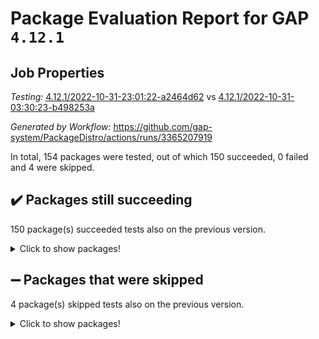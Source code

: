 # Package Evaluation Report for GAP `4.12.1`

## Job Properties

*Testing:* [4.12.1/2022-10-31-23:01:22-a2464d62](https://github.com/gap-system/PackageDistro/blob/data/reports/4.12.1/2022-10-31-23:01:22-a2464d62) vs [4.12.1/2022-10-31-03:30:23-b498253a](https://github.com/gap-system/PackageDistro/blob/data/reports/4.12.1/2022-10-31-03:30:23-b498253a)

*Generated by Workflow:* https://github.com/gap-system/PackageDistro/actions/runs/3365207919

In total, 154 packages were tested, out of which 150 succeeded, 0 failed and 4 were skipped.

## :heavy_check_mark: Packages still succeeding

150 package(s) succeeded tests also on the previous version.
<details><summary>Click to show packages!</summary>

- 4ti2interface 2022.09-01 [(success)](https://github.com/gap-system/PackageDistro/actions/runs/3365207919/jobs/5580654872)
- ace 5.6.1 [(success)](https://github.com/gap-system/PackageDistro/actions/runs/3365207919/jobs/5580655022)
- aclib 1.3.2 [(success)](https://github.com/gap-system/PackageDistro/actions/runs/3365207919/jobs/5580655106)
- agt 0.3 [(success)](https://github.com/gap-system/PackageDistro/actions/runs/3365207919/jobs/5580655220)
- alnuth 3.2.1 [(success)](https://github.com/gap-system/PackageDistro/actions/runs/3365207919/jobs/5580655282)
- anupq 3.2.6 [(success)](https://github.com/gap-system/PackageDistro/actions/runs/3365207919/jobs/5580655353)
- atlasrep 2.1.6 [(success)](https://github.com/gap-system/PackageDistro/actions/runs/3365207919/jobs/5580655424)
- autodoc 2022.10.20 [(success)](https://github.com/gap-system/PackageDistro/actions/runs/3365207919/jobs/5580655499)
- automata 1.15 [(success)](https://github.com/gap-system/PackageDistro/actions/runs/3365207919/jobs/5580655562)
- automgrp 1.3.2 [(success)](https://github.com/gap-system/PackageDistro/actions/runs/3365207919/jobs/5580655634)
- autpgrp 1.11 [(success)](https://github.com/gap-system/PackageDistro/actions/runs/3365207919/jobs/5580655696)
- cap 2022.10-12 [(success)](https://github.com/gap-system/PackageDistro/actions/runs/3365207919/jobs/5580655745)
- caratinterface 2.3.4 [(success)](https://github.com/gap-system/PackageDistro/actions/runs/3365207919/jobs/5580655802)
- cddinterface 2022.08.11 [(success)](https://github.com/gap-system/PackageDistro/actions/runs/3365207919/jobs/5580655857)
- circle 1.6.5 [(success)](https://github.com/gap-system/PackageDistro/actions/runs/3365207919/jobs/5580655913)
- classicpres 1.22 [(success)](https://github.com/gap-system/PackageDistro/actions/runs/3365207919/jobs/5580655977)
- cohomolo 1.6.10 [(success)](https://github.com/gap-system/PackageDistro/actions/runs/3365207919/jobs/5580656033)
- congruence 1.2.4 [(success)](https://github.com/gap-system/PackageDistro/actions/runs/3365207919/jobs/5580656090)
- corelg 1.56 [(success)](https://github.com/gap-system/PackageDistro/actions/runs/3365207919/jobs/5580656150)
- crime 1.6 [(success)](https://github.com/gap-system/PackageDistro/actions/runs/3365207919/jobs/5580656210)
- crisp 1.4.5 [(success)](https://github.com/gap-system/PackageDistro/actions/runs/3365207919/jobs/5580656280)
- crypting 0.10.3 [(success)](https://github.com/gap-system/PackageDistro/actions/runs/3365207919/jobs/5580656349)
- cryst 4.1.25 [(success)](https://github.com/gap-system/PackageDistro/actions/runs/3365207919/jobs/5580656412)
- crystcat 1.1.10 [(success)](https://github.com/gap-system/PackageDistro/actions/runs/3365207919/jobs/5580656476)
- ctbllib 1.3.4 [(success)](https://github.com/gap-system/PackageDistro/actions/runs/3365207919/jobs/5580656517)
- cubefree 1.19 [(success)](https://github.com/gap-system/PackageDistro/actions/runs/3365207919/jobs/5580656622)
- curlinterface 2.3.1 [(success)](https://github.com/gap-system/PackageDistro/actions/runs/3365207919/jobs/5580656686)
- cvec 2.7.6 [(success)](https://github.com/gap-system/PackageDistro/actions/runs/3365207919/jobs/5580656748)
- datastructures 0.2.7 [(success)](https://github.com/gap-system/PackageDistro/actions/runs/3365207919/jobs/5580656833)
- deepthought 1.0.6 [(success)](https://github.com/gap-system/PackageDistro/actions/runs/3365207919/jobs/5580656921)
- design 1.7 [(success)](https://github.com/gap-system/PackageDistro/actions/runs/3365207919/jobs/5580657004)
- difsets 2.3.1 [(success)](https://github.com/gap-system/PackageDistro/actions/runs/3365207919/jobs/5580657085)
- digraphs 1.6.0 [(success)](https://github.com/gap-system/PackageDistro/actions/runs/3365207919/jobs/5580657172)
- edim 1.3.6 [(success)](https://github.com/gap-system/PackageDistro/actions/runs/3365207919/jobs/5580657274)
- example 4.3.2 [(success)](https://github.com/gap-system/PackageDistro/actions/runs/3365207919/jobs/5580657394)
- examplesforhomalg 2022.10-01 [(success)](https://github.com/gap-system/PackageDistro/actions/runs/3365207919/jobs/5580657502)
- factint 1.6.3 [(success)](https://github.com/gap-system/PackageDistro/actions/runs/3365207919/jobs/5580657619)
- ferret 1.0.9 [(success)](https://github.com/gap-system/PackageDistro/actions/runs/3365207919/jobs/5580657724)
- fga 1.4.0 [(success)](https://github.com/gap-system/PackageDistro/actions/runs/3365207919/jobs/5580657834)
- fining 1.5.1 [(success)](https://github.com/gap-system/PackageDistro/actions/runs/3365207919/jobs/5580657962)
- float 1.0.3 [(success)](https://github.com/gap-system/PackageDistro/actions/runs/3365207919/jobs/5580658096)
- format 1.4.3 [(success)](https://github.com/gap-system/PackageDistro/actions/runs/3365207919/jobs/5580658234)
- forms 1.2.9 [(success)](https://github.com/gap-system/PackageDistro/actions/runs/3365207919/jobs/5580658331)
- fplsa 1.2.5 [(success)](https://github.com/gap-system/PackageDistro/actions/runs/3365207919/jobs/5580658435)
- fr 2.4.11 [(success)](https://github.com/gap-system/PackageDistro/actions/runs/3365207919/jobs/5580658525)
- francy 1.2.5 [(success)](https://github.com/gap-system/PackageDistro/actions/runs/3365207919/jobs/5580658614)
- fwtree 1.3 [(success)](https://github.com/gap-system/PackageDistro/actions/runs/3365207919/jobs/5580658702)
- gapdoc 1.6.6 [(success)](https://github.com/gap-system/PackageDistro/actions/runs/3365207919/jobs/5580658784)
- gauss 2022.10-01 [(success)](https://github.com/gap-system/PackageDistro/actions/runs/3365207919/jobs/5580658867)
- gaussforhomalg 2022.08-03 [(success)](https://github.com/gap-system/PackageDistro/actions/runs/3365207919/jobs/5580658979)
- gbnp 1.0.5 [(success)](https://github.com/gap-system/PackageDistro/actions/runs/3365207919/jobs/5580659082)
- generalizedmorphismsforcap 2022.09-01 [(success)](https://github.com/gap-system/PackageDistro/actions/runs/3365207919/jobs/5580659196)
- genss 1.6.8 [(success)](https://github.com/gap-system/PackageDistro/actions/runs/3365207919/jobs/5580659277)
- gradedmodules 2022.09-02 [(success)](https://github.com/gap-system/PackageDistro/actions/runs/3365207919/jobs/5580659364)
- gradedringforhomalg 2022.10-01 [(success)](https://github.com/gap-system/PackageDistro/actions/runs/3365207919/jobs/5580659455)
- grape 4.8.5 [(success)](https://github.com/gap-system/PackageDistro/actions/runs/3365207919/jobs/5580659547)
- groupoids 1.71 [(success)](https://github.com/gap-system/PackageDistro/actions/runs/3365207919/jobs/5580659616)
- grpconst 2.6.2 [(success)](https://github.com/gap-system/PackageDistro/actions/runs/3365207919/jobs/5580659703)
- guarana 0.96.3 [(success)](https://github.com/gap-system/PackageDistro/actions/runs/3365207919/jobs/5580659772)
- guava 3.17 [(success)](https://github.com/gap-system/PackageDistro/actions/runs/3365207919/jobs/5580659841)
- hap 1.47 [(success)](https://github.com/gap-system/PackageDistro/actions/runs/3365207919/jobs/5580659913)
- hapcryst 0.1.15 [(success)](https://github.com/gap-system/PackageDistro/actions/runs/3365207919/jobs/5580659987)
- hecke 1.5.3 [(success)](https://github.com/gap-system/PackageDistro/actions/runs/3365207919/jobs/5580660052)
- help 3.5 [(success)](https://github.com/gap-system/PackageDistro/actions/runs/3365207919/jobs/5580660183)
- homalg 2022.08-04 [(success)](https://github.com/gap-system/PackageDistro/actions/runs/3365207919/jobs/5580660279)
- homalgtocas 2022.10-01 [(success)](https://github.com/gap-system/PackageDistro/actions/runs/3365207919/jobs/5580660370)
- idrel 2.44 [(success)](https://github.com/gap-system/PackageDistro/actions/runs/3365207919/jobs/5580660506)
- images 1.3.1 [(success)](https://github.com/gap-system/PackageDistro/actions/runs/3365207919/jobs/5580660607)
- intpic 0.3.0 [(success)](https://github.com/gap-system/PackageDistro/actions/runs/3365207919/jobs/5580660712)
- io 4.8.0 [(success)](https://github.com/gap-system/PackageDistro/actions/runs/3365207919/jobs/5580660791)
- io_forhomalg 2022.09-01 [(success)](https://github.com/gap-system/PackageDistro/actions/runs/3365207919/jobs/5580660870)
- irredsol 1.4.3 [(success)](https://github.com/gap-system/PackageDistro/actions/runs/3365207919/jobs/5580660946)
- json 2.1.1 [(success)](https://github.com/gap-system/PackageDistro/actions/runs/3365207919/jobs/5580661035)
- jupyterkernel 1.4.1 [(success)](https://github.com/gap-system/PackageDistro/actions/runs/3365207919/jobs/5580661090)
- jupyterviz 1.5.6 [(success)](https://github.com/gap-system/PackageDistro/actions/runs/3365207919/jobs/5580661163)
- kan 1.34 [(success)](https://github.com/gap-system/PackageDistro/actions/runs/3365207919/jobs/5580661233)
- kbmag 1.5.10 [(success)](https://github.com/gap-system/PackageDistro/actions/runs/3365207919/jobs/5580661291)
- laguna 3.9.5 [(success)](https://github.com/gap-system/PackageDistro/actions/runs/3365207919/jobs/5580661347)
- liealgdb 2.2.1 [(success)](https://github.com/gap-system/PackageDistro/actions/runs/3365207919/jobs/5580661410)
- liepring 2.8 [(success)](https://github.com/gap-system/PackageDistro/actions/runs/3365207919/jobs/5580661476)
- liering 2.4.2 [(success)](https://github.com/gap-system/PackageDistro/actions/runs/3365207919/jobs/5580661541)
- linearalgebraforcap 2022.10-07 [(success)](https://github.com/gap-system/PackageDistro/actions/runs/3365207919/jobs/5580661608)
- localizeringforhomalg 2022.09-01 [(success)](https://github.com/gap-system/PackageDistro/actions/runs/3365207919/jobs/5580661688)
- loops 3.4.2 [(success)](https://github.com/gap-system/PackageDistro/actions/runs/3365207919/jobs/5580661759)
- lpres 1.0.3 [(success)](https://github.com/gap-system/PackageDistro/actions/runs/3365207919/jobs/5580661834)
- majoranaalgebras 1.5 [(success)](https://github.com/gap-system/PackageDistro/actions/runs/3365207919/jobs/5580661881)
- mapclass 1.4.6 [(success)](https://github.com/gap-system/PackageDistro/actions/runs/3365207919/jobs/5580661954)
- matgrp 0.70 [(success)](https://github.com/gap-system/PackageDistro/actions/runs/3365207919/jobs/5580662024)
- matricesforhomalg 2022.10-06 [(success)](https://github.com/gap-system/PackageDistro/actions/runs/3365207919/jobs/5580662089)
- modisom 2.5.3 [(success)](https://github.com/gap-system/PackageDistro/actions/runs/3365207919/jobs/5580662162)
- modulepresentationsforcap 2022.10-05 [(success)](https://github.com/gap-system/PackageDistro/actions/runs/3365207919/jobs/5580662259)
- modules 2022.09-01 [(success)](https://github.com/gap-system/PackageDistro/actions/runs/3365207919/jobs/5580662361)
- monoidalcategories 2022.10-03 [(success)](https://github.com/gap-system/PackageDistro/actions/runs/3365207919/jobs/5580662432)
- nconvex 2022.09-01 [(success)](https://github.com/gap-system/PackageDistro/actions/runs/3365207919/jobs/5580662502)
- nilmat 1.4.2 [(success)](https://github.com/gap-system/PackageDistro/actions/runs/3365207919/jobs/5580662586)
- nock 1.5 [(success)](https://github.com/gap-system/PackageDistro/actions/runs/3365207919/jobs/5580662651)
- normalizinterface 1.3.4 [(success)](https://github.com/gap-system/PackageDistro/actions/runs/3365207919/jobs/5580662725)
- nq 2.5.9 [(success)](https://github.com/gap-system/PackageDistro/actions/runs/3365207919/jobs/5580662805)
- numericalsgps 1.3.1 [(success)](https://github.com/gap-system/PackageDistro/actions/runs/3365207919/jobs/5580662876)
- openmath 11.5.1 [(success)](https://github.com/gap-system/PackageDistro/actions/runs/3365207919/jobs/5580662953)
- orb 4.9.0 [(success)](https://github.com/gap-system/PackageDistro/actions/runs/3365207919/jobs/5580663056)
- packagemanager 1.3.2 [(success)](https://github.com/gap-system/PackageDistro/actions/runs/3365207919/jobs/5580663124)
- patternclass 2.4.3 [(success)](https://github.com/gap-system/PackageDistro/actions/runs/3365207919/jobs/5580663211)
- permut 2.0.4 [(success)](https://github.com/gap-system/PackageDistro/actions/runs/3365207919/jobs/5580663303)
- polenta 1.3.10 [(success)](https://github.com/gap-system/PackageDistro/actions/runs/3365207919/jobs/5580663389)
- polymaking 0.8.6 [(success)](https://github.com/gap-system/PackageDistro/actions/runs/3365207919/jobs/5580663528)
- primgrp 3.4.2 [(success)](https://github.com/gap-system/PackageDistro/actions/runs/3365207919/jobs/5580663643)
- profiling 2.5.1 [(success)](https://github.com/gap-system/PackageDistro/actions/runs/3365207919/jobs/5580663727)
- qpa 1.34 [(success)](https://github.com/gap-system/PackageDistro/actions/runs/3365207919/jobs/5580663823)
- quagroup 1.8.3 [(success)](https://github.com/gap-system/PackageDistro/actions/runs/3365207919/jobs/5580663971)
- radiroot 2.9 [(success)](https://github.com/gap-system/PackageDistro/actions/runs/3365207919/jobs/5580664067)
- rcwa 4.7.0 [(success)](https://github.com/gap-system/PackageDistro/actions/runs/3365207919/jobs/5580664148)
- rds 1.8 [(success)](https://github.com/gap-system/PackageDistro/actions/runs/3365207919/jobs/5580664235)
- recog 1.4.2 [(success)](https://github.com/gap-system/PackageDistro/actions/runs/3365207919/jobs/5580664294)
- repndecomp 1.2.1 [(success)](https://github.com/gap-system/PackageDistro/actions/runs/3365207919/jobs/5580664348)
- repsn 3.1.0 [(success)](https://github.com/gap-system/PackageDistro/actions/runs/3365207919/jobs/5580664400)
- resclasses 4.7.3 [(success)](https://github.com/gap-system/PackageDistro/actions/runs/3365207919/jobs/5580664450)
- ringsforhomalg 2022.10-02 [(success)](https://github.com/gap-system/PackageDistro/actions/runs/3365207919/jobs/5580664506)
- sco 2022.09-01 [(success)](https://github.com/gap-system/PackageDistro/actions/runs/3365207919/jobs/5580664563)
- scscp 2.3.1 [(success)](https://github.com/gap-system/PackageDistro/actions/runs/3365207919/jobs/5580664655)
- semigroups 5.1.0 [(success)](https://github.com/gap-system/PackageDistro/actions/runs/3365207919/jobs/5580664743)
- sglppow 2.2 [(success)](https://github.com/gap-system/PackageDistro/actions/runs/3365207919/jobs/5580664867)
- sgpviz 0.999.5 [(success)](https://github.com/gap-system/PackageDistro/actions/runs/3365207919/jobs/5580664965)
- simpcomp 2.1.14 [(success)](https://github.com/gap-system/PackageDistro/actions/runs/3365207919/jobs/5580665055)
- singular 2022.09.23 [(success)](https://github.com/gap-system/PackageDistro/actions/runs/3365207919/jobs/5580665155)
- sla 1.5.3 [(success)](https://github.com/gap-system/PackageDistro/actions/runs/3365207919/jobs/5580665228)
- smallgrp 1.5 [(success)](https://github.com/gap-system/PackageDistro/actions/runs/3365207919/jobs/5580665300)
- smallsemi 0.6.13 [(success)](https://github.com/gap-system/PackageDistro/actions/runs/3365207919/jobs/5580665394)
- sonata 2.9.5 [(success)](https://github.com/gap-system/PackageDistro/actions/runs/3365207919/jobs/5580665487)
- sophus 1.27 [(success)](https://github.com/gap-system/PackageDistro/actions/runs/3365207919/jobs/5580665577)
- spinsym 1.5.2 [(success)](https://github.com/gap-system/PackageDistro/actions/runs/3365207919/jobs/5580665671)
- standardff 0.9.4 [(success)](https://github.com/gap-system/PackageDistro/actions/runs/3365207919/jobs/5580665764)
- symbcompcc 1.3.2 [(success)](https://github.com/gap-system/PackageDistro/actions/runs/3365207919/jobs/5580665878)
- thelma 1.3 [(success)](https://github.com/gap-system/PackageDistro/actions/runs/3365207919/jobs/5580665983)
- tomlib 1.2.9 [(success)](https://github.com/gap-system/PackageDistro/actions/runs/3365207919/jobs/5580666058)
- toolsforhomalg 2022.10-01 [(success)](https://github.com/gap-system/PackageDistro/actions/runs/3365207919/jobs/5580666150)
- toric 1.9.5 [(success)](https://github.com/gap-system/PackageDistro/actions/runs/3365207919/jobs/5580666222)
- toricvarieties 2022.07.13 [(success)](https://github.com/gap-system/PackageDistro/actions/runs/3365207919/jobs/5580666321)
- transgrp 3.6.3 [(success)](https://github.com/gap-system/PackageDistro/actions/runs/3365207919/jobs/5580666407)
- ugaly 4.0.3 [(success)](https://github.com/gap-system/PackageDistro/actions/runs/3365207919/jobs/5580666505)
- unipot 1.5 [(success)](https://github.com/gap-system/PackageDistro/actions/runs/3365207919/jobs/5580666560)
- unitlib 4.1.0 [(success)](https://github.com/gap-system/PackageDistro/actions/runs/3365207919/jobs/5580666632)
- utils 0.77 [(success)](https://github.com/gap-system/PackageDistro/actions/runs/3365207919/jobs/5580666697)
- uuid 0.7 [(success)](https://github.com/gap-system/PackageDistro/actions/runs/3365207919/jobs/5580666763)
- walrus 0.9991 [(success)](https://github.com/gap-system/PackageDistro/actions/runs/3365207919/jobs/5580666825)
- wedderga 4.10.2 [(success)](https://github.com/gap-system/PackageDistro/actions/runs/3365207919/jobs/5580666905)
- xmod 2.88 [(success)](https://github.com/gap-system/PackageDistro/actions/runs/3365207919/jobs/5580666958)
- xmodalg 1.22 [(success)](https://github.com/gap-system/PackageDistro/actions/runs/3365207919/jobs/5580667020)
- yangbaxter 0.10.1 [(success)](https://github.com/gap-system/PackageDistro/actions/runs/3365207919/jobs/5580667072)
- zeromqinterface 0.14 [(success)](https://github.com/gap-system/PackageDistro/actions/runs/3365207919/jobs/5580667124)
</details>

## :heavy_minus_sign: Packages that were skipped

4 package(s) skipped tests also on the previous version.
<details><summary>Click to show packages!</summary>

- browse 1.8.18 [(skipped)](https://github.com/gap-system/PackageDistro/actions/runs/3365207919/jobs/5580452021)
- itc 1.5.1 [(skipped)](https://github.com/gap-system/PackageDistro/actions/runs/3365207919/jobs/5580452021)
- polycyclic 2.16 [(skipped)](https://github.com/gap-system/PackageDistro/actions/runs/3365207919/jobs/5580452021)
- xgap 4.31 [(skipped)](https://github.com/gap-system/PackageDistro/actions/runs/3365207919/jobs/5580452021)
</details>


